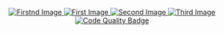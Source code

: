 <p align="center">
  <a href="https://nathanneurotic.github.io/AI" target="_blank">
    <img src="https://github.com/user-attachments/assets/68850232-8a01-4f1a-84eb-89f8e8f18735" alt="Firstnd Image">
  </a>
  <a href="https://www.psx-place.com/threads/ps2-starter-riptos-recommendations.45976/" target="_blank">
    <img src="https://github.com/user-attachments/assets/2a9b4df8-993f-4f0a-8896-074d7840b8ce" alt="First Image">
  </a>
  <a href="https://www.psx-place.com/threads/ps2-starter-riptos-recommendations.45976/" target="_blank">
    <img src="https://github.com/user-attachments/assets/5ab59755-65f6-47d0-b005-d20ed0dbcb42" alt="Second Image">
  </a><a href="https://www.ko-fi.com/ripto"><img src="https://github.com/user-attachments/assets/3cf1127d-2c5e-4225-9258-a5f2c2421281" alt="Third Image"><img src="https://github-readme-stats.vercel.app/api?username=nathanneurotic" alt="Code Quality Badge"></a></p>
